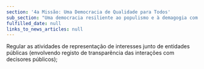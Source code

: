 ```yaml
---
section: '4a Missão: Uma Democracia de Qualidade para Todos'
sub_section: "Uma democracia resiliente ao populismo e à demagogia com mais participação, mais transparência e mais proximidade"
fulfilled_date: null
links_to_news_articles: null
---
```


Regular as atividades de representação de interesses junto de entidades públicas (envolvendo registo de transparência das interações com decisores públicos);